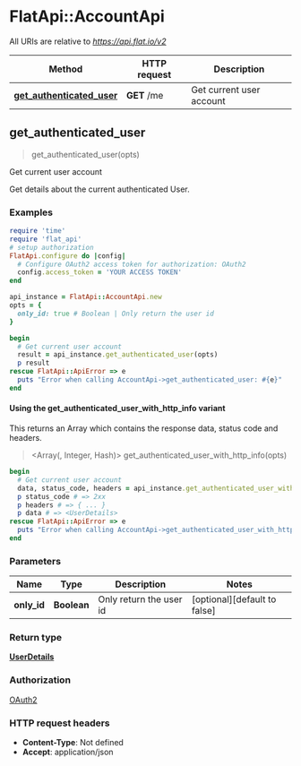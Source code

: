 # FlatApi::AccountApi

All URIs are relative to *https://api.flat.io/v2*

| Method | HTTP request | Description |
| ------ | ------------ | ----------- |
| [**get_authenticated_user**](AccountApi.md#get_authenticated_user) | **GET** /me | Get current user account |


## get_authenticated_user

> <UserDetails> get_authenticated_user(opts)

Get current user account

Get details about the current authenticated User. 

### Examples

```ruby
require 'time'
require 'flat_api'
# setup authorization
FlatApi.configure do |config|
  # Configure OAuth2 access token for authorization: OAuth2
  config.access_token = 'YOUR ACCESS TOKEN'
end

api_instance = FlatApi::AccountApi.new
opts = {
  only_id: true # Boolean | Only return the user id
}

begin
  # Get current user account
  result = api_instance.get_authenticated_user(opts)
  p result
rescue FlatApi::ApiError => e
  puts "Error when calling AccountApi->get_authenticated_user: #{e}"
end
```

#### Using the get_authenticated_user_with_http_info variant

This returns an Array which contains the response data, status code and headers.

> <Array(<UserDetails>, Integer, Hash)> get_authenticated_user_with_http_info(opts)

```ruby
begin
  # Get current user account
  data, status_code, headers = api_instance.get_authenticated_user_with_http_info(opts)
  p status_code # => 2xx
  p headers # => { ... }
  p data # => <UserDetails>
rescue FlatApi::ApiError => e
  puts "Error when calling AccountApi->get_authenticated_user_with_http_info: #{e}"
end
```

### Parameters

| Name | Type | Description | Notes |
| ---- | ---- | ----------- | ----- |
| **only_id** | **Boolean** | Only return the user id | [optional][default to false] |

### Return type

[**UserDetails**](UserDetails.md)

### Authorization

[OAuth2](../README.md#OAuth2)

### HTTP request headers

- **Content-Type**: Not defined
- **Accept**: application/json


